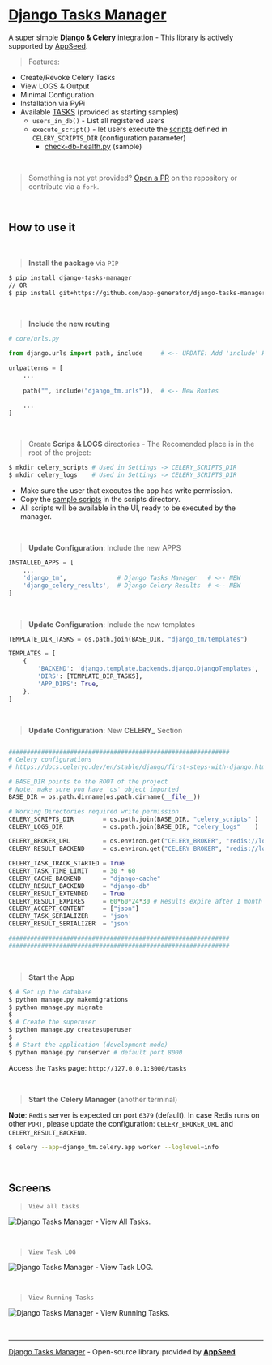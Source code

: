 # [Django Tasks Manager](https://github.com/app-generator/django-tasks-manager)

A super simple **Django & Celery** integration - This library is actively supported by [AppSeed](https://appseed.us/).

> Features: 

- Create/Revoke Celery Tasks
- View LOGS & Output
- Minimal Configuration
- Installation via PyPi
- Available [TASKS](https://github.com/app-generator/django-tasks-manager/blob/main/django_tm/tasks.py) (provided as starting samples)
  - `users_in_db()` - List all registered users
  - `execute_script()` - let users execute the [scripts](https://github.com/app-generator/django-tasks-manager/tree/main/django_tm/celery_scripts) defined in `CELERY_SCRIPTS_DIR` (configuration parameter)
    - [check-db-health.py](https://github.com/app-generator/django-tasks-manager/blob/main/django_tm/celery_scripts/check-db-health.py) (sample)    
    
<br />    

> Something is not yet provided? [Open a PR](https://github.com/app-generator/django-tasks-manager/issues) on the repository or contribute via a `fork`.

<br />

## How to use it

<br />

> **Install the package** via `PIP` 

```bash
$ pip install django-tasks-manager
// OR
$ pip install git+https://github.com/app-generator/django-tasks-manager.git
```

<br />

> **Include the new routing**

```python
# core/urls.py

from django.urls import path, include     # <-- UPDATE: Add 'include' HELPER

urlpatterns = [
    ...
    
    path("", include("django_tm.urls")),  # <-- New Routes

    ...
]
```

<br />

> Create **Scrips & LOGS** directories - The Recomended place is in the root of the project:

```bash
$ mkdir celery_scripts # Used in Settings -> CELERY_SCRIPTS_DIR
$ mkdir celery_logs    # Used in Settings -> CELERY_SCRIPTS_DIR
```

- Make sure the user that executes the app has write permission. 
- Copy the [sample scripts](./django_tm/celery_scripts) in the scripts directory. 
- All scripts will be available in the UI, ready to be executed by the manager. 

<br />

> **Update Configuration**: Include the new APPS

```python
INSTALLED_APPS = [
    ...                  
    'django_tm',              # Django Tasks Manager   # <-- NEW
    'django_celery_results',  # Django Celery Results  # <-- NEW
]
```

<br />

> **Update Configuration**: Include the new templates 

```python
TEMPLATE_DIR_TASKS = os.path.join(BASE_DIR, "django_tm/templates")     # <-- NEW

TEMPLATES = [
    {
        'BACKEND': 'django.template.backends.django.DjangoTemplates',   
        'DIRS': [TEMPLATE_DIR_TASKS],                                  # <-- Updated 
        'APP_DIRS': True,
    },
]
```

<br />

> **Update Configuration**: New **CELERY_** Section

```python

#############################################################
# Celery configurations
# https://docs.celeryq.dev/en/stable/django/first-steps-with-django.html

# BASE_DIR points to the ROOT of the project
# Note: make sure you have 'os' object imported
BASE_DIR = os.path.dirname(os.path.dirname(__file__))

# Working Directories required write permission
CELERY_SCRIPTS_DIR        = os.path.join(BASE_DIR, "celery_scripts" )
CELERY_LOGS_DIR           = os.path.join(BASE_DIR, "celery_logs"    )

CELERY_BROKER_URL         = os.environ.get("CELERY_BROKER", "redis://localhost:6379")
CELERY_RESULT_BACKEND     = os.environ.get("CELERY_BROKER", "redis://localhost:6379")

CELERY_TASK_TRACK_STARTED = True
CELERY_TASK_TIME_LIMIT    = 30 * 60
CELERY_CACHE_BACKEND      = "django-cache"
CELERY_RESULT_BACKEND     = "django-db"
CELERY_RESULT_EXTENDED    = True
CELERY_RESULT_EXPIRES     = 60*60*24*30 # Results expire after 1 month
CELERY_ACCEPT_CONTENT     = ["json"]
CELERY_TASK_SERIALIZER    = 'json'
CELERY_RESULT_SERIALIZER  = 'json'

#############################################################
#############################################################

```

<br />

> **Start the App** 

```bash
$ # Set up the database
$ python manage.py makemigrations
$ python manage.py migrate
$
$ # Create the superuser
$ python manage.py createsuperuser
$
$ # Start the application (development mode)
$ python manage.py runserver # default port 8000
```

Access the `Tasks` page: `http://127.0.0.1:8000/tasks`

<br />

> **Start the Celery Manager** (another terminal)

**Note**: `Redis` server is expected on port `6379` (default). In case Redis runs on other `PORT`, please update the configuration: `CELERY_BROKER_URL` and `CELERY_RESULT_BACKEND`.

```bash
$ celery --app=django_tm.celery.app worker --loglevel=info 
``` 

<br />

## Screens

> `View all tasks`

![Django Tasks Manager - View All Tasks.](https://user-images.githubusercontent.com/51070104/195669853-677e887e-f8b2-4b56-bcf3-f81d98b175b0.jpg)

<br />

> `View Task LOG`

![Django Tasks Manager - View Task LOG.](https://user-images.githubusercontent.com/51070104/195669981-c64e3d13-1d83-496a-b527-cade9cda2cd2.jpg)

<br />

> `View Running Tasks`

![Django Tasks Manager - View Running Tasks.](https://user-images.githubusercontent.com/51070104/195670211-a24f7d72-37c1-48fc-a842-ab45b4559ca0.jpg)

<br />

---
[Django Tasks Manager](https://github.com/app-generator/django-tasks-manager) - Open-source library provided by **[AppSeed](https://appseed.us/)**
